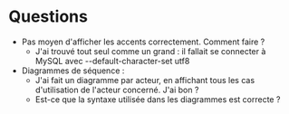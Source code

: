 # Questions

* Pas moyen d'afficher les accents correctement. Comment faire ?
	* J'ai trouvé tout seul comme un grand : il fallait se connecter à MySQL avec --default-character-set utf8
* Diagrammes de séquence :
	* J'ai fait un diagramme par acteur, en affichant tous les cas d'utilisation de l'acteur concerné. J'ai bon ?
	* Est-ce que la syntaxe utilisée dans les diagrammes est correcte ?
